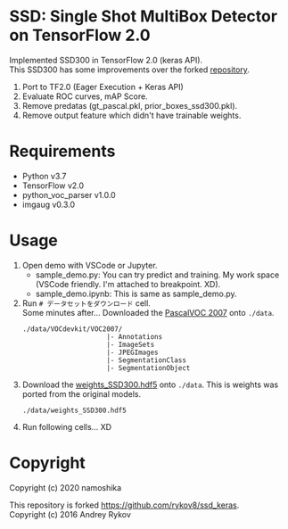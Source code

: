 # SSD: Single Shot MultiBox Detector on TensorFlow 2.0
Implemented SSD300 in TensorFlow 2.0 (keras API).  
This SSD300 has some improvements over the forked [repository](https://github.com/rykov8/ssd_keras).

1. Port to TF2.0 (Eager Execution + Keras API)
2. Evaluate ROC curves, mAP Score.
3. Remove predatas (gt_pascal.pkl, prior_boxes_ssd300.pkl).
4. Remove output feature which didn't have trainable weights.

# Requirements
* Python v3.7
* TensorFlow v2.0
* python_voc_parser v1.0.0
* imgaug v0.3.0

# Usage
1. Open demo with VSCode or Jupyter.
    * sample_demo.py: You can try predict and training. My work space (VSCode friendly. I'm attached to breakpoint. XD).
    * sample_demo.ipynb: This is same as sample_demo.py.
2. Run `# データセットをダウンロード` cell.  
   Some minutes after... Downloaded the [PascalVOC 2007](http://host.robots.ox.ac.uk/pascal/VOC/) onto `./data`.
   ```
   ./data/VOCdevkit/VOC2007/
                        |- Annotations
                        |- ImageSets
                        |- JPEGImages
                        |- SegmentationClass
                        |- SegmentationObject
   ```
3. Download the [weights_SSD300.hdf5](https://mega.nz/#F!7RowVLCL!q3cEVRK9jyOSB9el3SssIA) onto `./data`. This is weights was ported from the original models.
   ```
   ./data/weights_SSD300.hdf5
   ```
4. Run following cells... XD

# Copyright
Copyright (c) 2020 namoshika  

This repository is forked https://github.com/rykov8/ssd_keras.  
Copyright (c) 2016 Andrey Rykov  